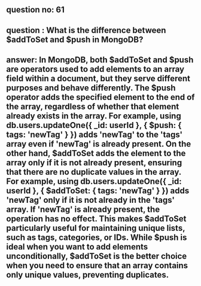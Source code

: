 
      
## question no: 61

## question : What is the difference between $addToSet and $push in MongoDB?

## answer: In MongoDB, both $addToSet and $push are operators used to add elements to an array field within a document, but they serve different purposes and behave differently. The $push operator adds the specified element to the end of the array, regardless of whether that element already exists in the array. For example, using db.users.updateOne({ _id: userId }, { $push: { tags: 'newTag' } }) adds 'newTag' to the 'tags' array even if 'newTag' is already present. On the other hand, $addToSet adds the element to the array only if it is not already present, ensuring that there are no duplicate values in the array. For example, using db.users.updateOne({ _id: userId }, { $addToSet: { tags: 'newTag' } }) adds 'newTag' only if it is not already in the 'tags' array. If 'newTag' is already present, the operation has no effect. This makes $addToSet particularly useful for maintaining unique lists, such as tags, categories, or IDs. While $push is ideal when you want to add elements unconditionally, $addToSet is the better choice when you need to ensure that an array contains only unique values, preventing duplicates.
      